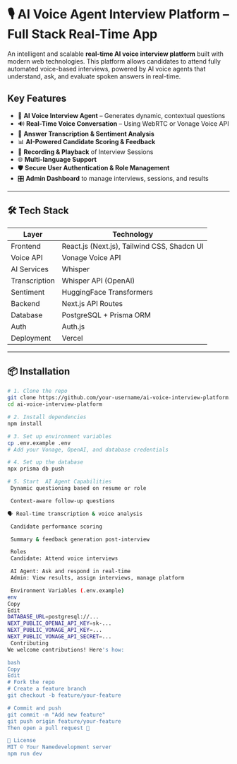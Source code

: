 # 🎙️ AI Voice Agent Interview Platform – Full Stack Real-Time App

An intelligent and scalable **real-time AI voice interview platform** built with modern web technologies. This platform allows candidates to attend fully automated voice-based interviews, powered by AI voice agents that understand, ask, and evaluate spoken answers in real-time.

## Key Features

- 🧠 **AI Voice Interview Agent** – Generates dynamic, contextual questions
- 🔊 **Real-Time Voice Conversation** – Using WebRTC or Vonage Voice API
- 📝 **Answer Transcription & Sentiment Analysis**
- 📊 **AI-Powered Candidate Scoring & Feedback**
- 💾 **Recording & Playback** of Interview Sessions
- 🌐 **Multi-language Support**
- 🛡️ **Secure User Authentication & Role Management**
- 🎛️ **Admin Dashboard** to manage interviews, sessions, and results

---

## 🛠️ Tech Stack

| Layer         | Technology                                  |
|---------------|---------------------------------------------|
| Frontend      | React.js (Next.js), Tailwind CSS, Shadcn UI |
| Voice API     | Vonage Voice API                            |
| AI Services   |   Whisper                                   |
| Transcription | Whisper API (OpenAI)                        |
| Sentiment     |  HuggingFace Transformers                   |
| Backend       | Next.js API Routes                          |
| Database      | PostgreSQL + Prisma ORM                     |
| Auth          | Auth.js                                     |
| Deployment    | Vercel                                      |

---


## 📦 Installation

```bash
# 1. Clone the repo
git clone https://github.com/your-username/ai-voice-interview-platform.git
cd ai-voice-interview-platform

# 2. Install dependencies
npm install

# 3. Set up environment variables
cp .env.example .env
# Add your Vonage, OpenAI, and database credentials

# 4. Set up the database
npx prisma db push

# 5. Start  AI Agent Capabilities
 Dynamic questioning based on resume or role

 Context-aware follow-up questions

🗣 Real-time transcription & voice analysis

 Candidate performance scoring

 Summary & feedback generation post-interview

 Roles
 Candidate: Attend voice interviews

 AI Agent: Ask and respond in real-time
 Admin: View results, assign interviews, manage platform

 Environment Variables (.env.example)
env
Copy
Edit
DATABASE_URL=postgresql://...
NEXT_PUBLIC_OPENAI_API_KEY=sk-...
NEXT_PUBLIC_VONAGE_API_KEY=...
NEXT_PUBLIC_VONAGE_API_SECRET=...
 Contributing
We welcome contributions! Here's how:

bash
Copy
Edit
# Fork the repo
# Create a feature branch
git checkout -b feature/your-feature

# Commit and push
git commit -m "Add new feature"
git push origin feature/your-feature
Then open a pull request 🚀

📄 License
MIT © Your Namedevelopment server
npm run dev
